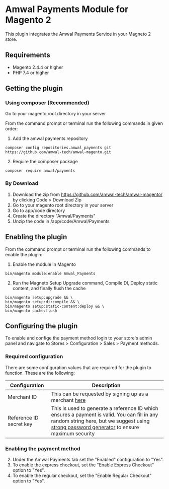 # Amwal Payments Module for Magento 2

This plugin integrates the Amwal Payments Service in your Magneto 2 store.

## Requirements
- Magento 2.4.4 or higher
- PHP 7.4 or higher

## Getting the plugin

### Using composer (Recommended)

Go to your magento root directory in your server

From the command prompt or terminal run the following commands in given order:

1. Add the amwal payments repository
```shell
composer config repositories.amwal_payments git https://github.com/amwal-tech/amwal-magento.git
```

2. Require the composer package
```shell
composer require amwal/payments
```

### By Download

1. Download the zip from https://github.com/amwal-tech/amwal-magento/ by clicking Code > Download Zip
2. Go to your magento root directory in your server
3. Go to app/code directory
4. Create the directory "Amwal/Payments"
5.  Unzip the code in <your-magento-root>/app/code/Amwal/Payments


## Enabling the plugin

From the command prompt or terminal run the following commands to enable the plugin:

1. Enable the module in Magento
```shell
bin/magento module:enable Amwal_Payments
```

2. Run the Magneto Setup Upgrade command, Compile DI, Deploy static content, and finally flush the cache
```shell
bin/magento setup:upgrade && \
bin/magento setup:di:compile && \
bin/magento setup:static-content:deploy && \
bin/magento cache:flush
```

## Configuring the plugin
To enable and confige the payment method login to your store's admin panel and navigate to Stores > Configuration > Sales > Payment methods.

### Required configuration
There are some configuration values that are required for the plugin to function. These are the following:

| Configuration           | Description                                                                                                                                                                                     |
|-------------------------|-------------------------------------------------------------------------------------------------------------------------------------------------------------------------------------------------|
| Merchant ID             | This can be requested by signing up as a merchant [here](https://merchant.sa.amwal.tech/)                                                                                                       |
| Reference ID secret key | This is used to generate a reference ID which ensures a payment is valid. You can fill in any random string here, but we suggest using [strong password generator](https://www.lastpass.com/features/password-generator) to ensure maximum security |

### Enabling the payment method
2. Under the Amwal Payments tab set the "Enabled" configuration to "Yes".
3. To enable the express checkout, set the "Enable Express Checkout" option to "Yes".
4. To enable the regular checkout, set the "Enable Regular Checkout" option to "Yes".
